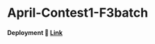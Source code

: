 <h1>April-Contest1-F3batch</h1>

####  Deployment 🚀 [Link](https://anup9148680234.github.io/April-F3-Contest-1/)
